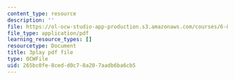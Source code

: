 ```yaml
---
content_type: resource
description: ''
file: https://ol-ocw-studio-app-production.s3.amazonaws.com/courses/6-832-underactuated-robotics-spring-2009/265bc0fe8cedd0c78a207aadb6ba6cb5_7la43dvoLh0.pdf
file_type: application/pdf
learning_resource_types: []
resourcetype: Document
title: 3play pdf file
type: OCWFile
uid: 265bc0fe-8ced-d0c7-8a20-7aadb6ba6cb5
---
```

